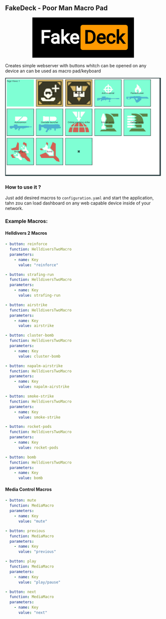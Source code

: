 ## FakeDeck - Poor Man Macro Pad

<div align="center">
    <img src="images/logo.png" title="Logo">
</div>

Creates simple webserver with buttons whitch can be opened on any device an can be used as macro pad/keyboard

![alt text](images/image.png)

### How to use it ?

Just add desired macros to `configuration.yaml` and start the application, tahn zou can load dashboard on any web capable device inside of your network.

### Example Macros:
#### Helldivers 2 Macros
```yaml
- button: reinforce
  function: HelldiversTwoMacro
  parameters:
    - name: Key
      value: "reinforce"
```
```yaml
- button: strafing-run
  function: HelldiversTwoMacro
  parameters:
    - name: Key
      value: strafing-run
```
```yaml
- button: airstrike
  function: HelldiversTwoMacro
  parameters:
    - name: Key
      value: airstrike
```
```yaml
- button: cluster-bomb
  function: HelldiversTwoMacro
  parameters:
    - name: Key
      value: cluster-bomb
```
```yaml
- button: napalm-airstrike
  function: HelldiversTwoMacro
  parameters:
    - name: Key
      value: napalm-airstrike
```
```yaml
- button: smoke-strike
  function: HelldiversTwoMacro
  parameters:
    - name: Key
      value: smoke-strike
```
```yaml
- button: rocket-pods
  function: HelldiversTwoMacro
  parameters:
    - name: Key
      value: rocket-pods
```
```yaml
- button: bomb
  function: HelldiversTwoMacro
  parameters:
    - name: Key
      value: bomb
```
#### Media Control Macros
```yaml
- button: mute
  function: MediaMacro
  parameters:
    - name: Key
      value: "mute"
```
```yaml
- button: previous
  function: MediaMacro
  parameters:
    - name: Key
      value: "previous"
```
```yaml
- button: play
  function: MediaMacro
  parameters:
    - name: Key
      value: "play/pause"
```
```yaml
- button: next
  function: MediaMacro
  parameters:
    - name: Key
      value: "next"
```